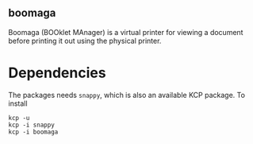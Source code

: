 ## boomaga
Boomaga (BOOklet MAnager) is a virtual printer for viewing a document before printing it out using the physical printer.

# Dependencies
The packages needs ``snappy``, which is also an available KCP package. To install

```
kcp -u
kcp -i snappy
kcp -i boomaga
```
